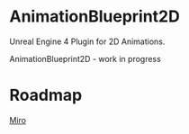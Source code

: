# AnimationBlueprint2D  

Unreal Engine 4 Plugin for 2D Animations.  
  
AnimationBlueprint2D - work in progress

# Roadmap

[Miro](https://miro.com/app/board/uXjVOgwxUvU=/?share_link_id=98610875390)

